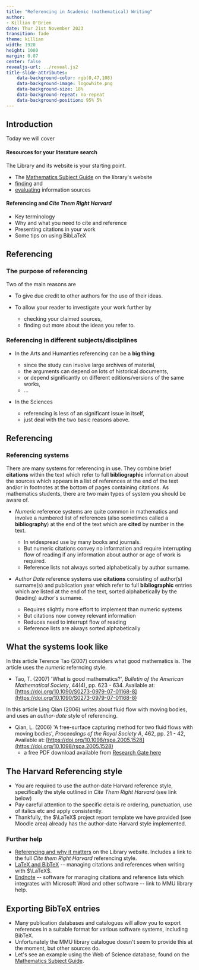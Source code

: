 ```yaml
---
title: "Referencing in Academic (mathematical) Writing"
author:
- Killian O'Brien
date: Thur 21st November 2023
transition: fade
theme: killian
width: 1920
height: 1080
margin: 0.07
center: false
revealjs-url: ../reveal.js2
title-slide-attributes:
    data-background-color: rgb(0,47,108)	
    data-background-image: logowhite.png
    data-background-size: 18%
    data-background-repeat: no-repeat
    data-background-position: 95% 5%	
---
```


## Introduction

Today we will cover 

#### Resources for your literature search

The Library and its website is your starting point. 

* The [Mathematics Subject Guide](https://www.mmu.ac.uk/library/search-tools/subject-guides/mathematics) on the library's website
* [finding](https://www.mmu.ac.uk/library/referencing-and-study-support/finding-information) and 
* [evaluating](https://www.mmu.ac.uk/library/referencing-and-study-support/evaluating-information#t-33917-4) information sources


#### Referencing and *Cite Them Right Harvard*

* Key terminology
* Why and what you need to cite and reference
* Presenting citations in your work
* Some tips on using BibLaTeX

## Referencing

### The purpose of referencing 

Two of the main reasons are

* To give due credit to other authors for the use of their ideas.

* To allow your reader to investigate your work further by
	* checking your claimed sources,
	* finding out more about the ideas you refer to.

### Referencing in different subjects/disciplines

* In the Arts and Humanties referencing can be a **big thing**
	- since the study can involve large archives of material,
	- the arguments can depend on lots of historical documents,
	- or depend significantly on different editions/versions of the same works,
	- ...

* In the Sciences
	- referencing is less of an significant issue in itself,
	- just deal with the two basic reasons above.

## Referencing

### Referencing systems

There are many systems for referencing in use. They combine brief **citations** within the text which refer to full **bibliographic** information about the sources which appears in a list of references at the end of the text and/or in footnotes at the bottom of pages containing citations. As mathematics students, there are two main types of system you should be aware of. 

* *Numeric* reference systems are quite common in mathematics and involve a numbered list of references (also sometimes called a **bibliography**) at the end of the text which are **cited** by number in the text.
 	* In widespread use by many books and journals.
	* But numeric citations convey no information and require interrupting flow of reading if any information about author or age of work is required.
	* Reference lists not always sorted alphabetically by author surname.

* *Author Date* reference systems use **citations** consisting of author(s) surname(s) and publication year which refer to full **bibliographic** entries which are listed at the end of the text, sorted alphabetically by the (leading) author's surname.
	* Requires slightly more effort to implement than numeric systems
	* But citations now convey relevant information
	* Reduces need to interrupt flow of reading
	* Reference lists are always sorted alphabetically

## What the systems look like

In this article Terence Tao (2007) considers what good mathematics is. The article uses the *numeric* referncing style.

* Tao, T. (2007) 'What is good mathematics?', *Bulletin of the American Mathematical Society*, 44(4), pp. 623 - 634. Available at: [https://doi.org/10.1090/S0273-0979-07-01168-8](https://doi.org/10.1090/S0273-0979-07-01168-8)

In this article Ling Qian (2006) writes about fluid flow with moving bodies, and uses an *author-date* style of referencing. 

* Qian, L. (2006) 'A free-surface capturing method for two fluid flows with moving bodies', *Proceedings of the Royal Society A*, 462, pp. 21 - 42, Available at: [https://doi.org/10.1098/rspa.2005.1528](https://doi.org/10.1098/rspa.2005.1528)
    - a free PDF download available from [Research Gate here](https://www.researchgate.net/profile/David-Ingram-5/publication/261144965_A_free-surface_capturing_method_for_two_fluid_flows_with_moving_bodies/links/02e7e524e82caba2ce000000/A-free-surface-capturing-method-for-two-fluid-flows-with-moving-bodies.pdf)

## The Harvard Referencing style

* You are required to use the author-date Harvard reference style, specifically the style outlined in *Cite Them Right Harvard* (see link below)
* Pay careful attention to the specific details re ordering, punctuation, use of italics etc and apply consistently.
* Thankfully, the $\LaTeX$ project report template we have provided (see Moodle area) already has the author-date Harvard style implemented. 

### Further help

* [Referencing and why it matters](https://www.mmu.ac.uk/library/referencing-and-study-support/referencing) on the Library website. Includes a link to the full *Cite them Right Harvard* referencing style. 
* [LaTeX and BibTeX](http://en.wikibooks.org/wiki/LaTeX/Bibliography_Management) -- managing citations and references when writing with $\LaTeX$.
* [Endnote](https://www.mmu.ac.uk/library/referencing-and-study-support/endnote) -- software for managing citations and reference lists which integrates with Microsoft Word and other software -- link to MMU library help. 

## Exporting BibTeX entries

* Many publication databases and catalogues will allow you to export references in a suitable format for various software systems, including BibTeX. 
* Unfortunately the MMU library catalogue doesn't seem to provide this at the moment, but other sources do. 
* Let's see an example using the Web of Science database, found on the [Mathematics Subject Guide](https://www.mmu.ac.uk/library/search-tools/subject-guides/mathematics).